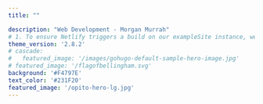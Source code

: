 ```yaml
---
title: ""

description: "Web Development - Morgan Murrah"
# 1. To ensure Netlify triggers a build on our exampleSite instance, we need to change a file in the exampleSite directory.
theme_version: '2.8.2'
# cascade:
#   featured_image: '/images/gohugo-default-sample-hero-image.jpg'
# featured_image: '/flagofbellingham.svg'
background: '#F4797E'
text_color: '#231F20'
featured_image: '/opito-hero-lg.jpg'
---
```


